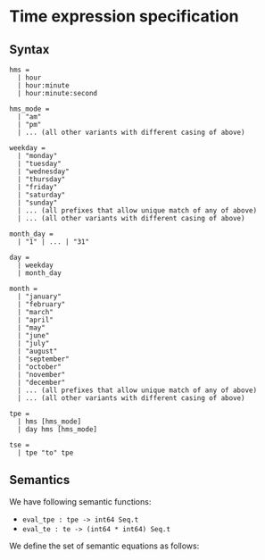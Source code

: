 # Time expression specification

## Syntax

```
hms =
  | hour
  | hour:minute
  | hour:minute:second

hms_mode =
  | "am"
  | "pm"
  | ... (all other variants with different casing of above)

weekday =
  | "monday"
  | "tuesday"
  | "wednesday"
  | "thursday"
  | "friday"
  | "saturday"
  | "sunday"
  | ... (all prefixes that allow unique match of any of above)
  | ... (all other variants with different casing of above)

month_day =
  | "1" | ... | "31"

day =
  | weekday
  | month_day

month =
  | "january"
  | "february"
  | "march"
  | "april"
  | "may"
  | "june"
  | "july"
  | "august"
  | "september"
  | "october"
  | "november"
  | "december"
  | ... (all prefixes that allow unique match of any of above)
  | ... (all other variants with different casing of above)

tpe =
  | hms [hms_mode]
  | day hms [hms_mode]

tse =
  | tpe "to" tpe
```

## Semantics

We have following semantic functions:
- `eval_tpe : tpe -> int64 Seq.t`
- `eval_te : te -> (int64 * int64) Seq.t`

We define the set of semantic equations as follows:
